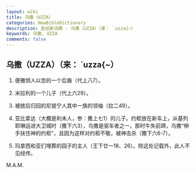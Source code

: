 ```yaml
---
layout: wiki
title: 乌撒（UZZA）
categories: NewBibleDictionary
description: 圣经新词典 - 乌撒（UZZA）（来： `uzza{~）
keywords: 乌撒, UZZA
comments: false
---
```


## 乌撒（UZZA）（来： `uzza{~）

1. 便雅悯人以忽的一个后裔（代上八7）。

2. 米拉利的一个儿子（代上六29）。

3. 被掳后归回的尼提宁人其中一族的领袖（拉二49）。

4. 亚比拿达（大概是利未人，参：撒上七1）的儿子。约柜放在新车上，从基列耶琳运进大卫城时（撒下六3），乌撒是驱车者之一，那时牛失前蹄，乌撒“伸手扶住神的约柜”，且因为这样对约柜不敬，被神击杀（撒下六6-7）。

5. 玛拿西和亚们埋葬的园子的主人（王下廿一18、26）。除这处记载外，此人不见经传。

M.A.M.








